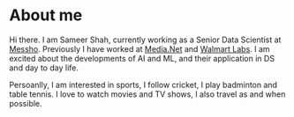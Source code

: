 # About me

Hi there. I am Sameer Shah, currently working as a Senior Data Scientist at [Messho](https://www.meesho.io/). Previously I have worked at [Media.Net](https://www.media.net/) and [Walmart Labs](https://tech.walmart.com/content/walmart-global-tech/en_us.html). I am excited about the developments of AI and ML, and their application in DS and day to day life.

Persoanlly, I am interested in sports, I follow cricket, I play badminton and table tennis. I love to watch movies and TV shows, I also travel as and when possible.
